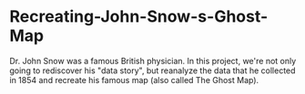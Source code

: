 # Recreating-John-Snow-s-Ghost-Map
Dr. John Snow was a famous British physician. In this project, we're not only going to rediscover his "data story", but reanalyze the data that he collected in 1854 and recreate his famous map (also called The Ghost Map).
